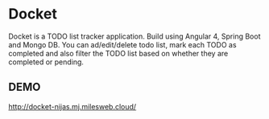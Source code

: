 # Docket

Docket is a TODO list tracker application. Build using Angular 4, Spring Boot and Mongo DB. You can ad/edit/delete todo list, mark each TODO as completed and also filter the TODO list based on whether they are completed or pending.

## DEMO

http://docket-nijas.mj.milesweb.cloud/
